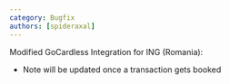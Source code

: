 ```yaml
---
category: Bugfix
authors: [spideraxal]
---
```


Modified GoCardless Integration for ING (Romania):
- Note will be updated once a transaction gets booked